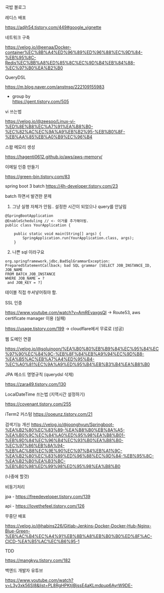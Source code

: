 국밥 블로그

레디스 배포

https://adjh54.tistory.com/449#google_vignette

네트워크 구축

https://velog.io/@eenaa/Docker-container%EC%8B%A4%ED%96%89%ED%96%88%EC%9D%84-%EB%95%8C-Redis%EC%BB%A8%ED%85%8C%EC%9D%B4%EB%84%88-%EC%97%B0%EA%B2%B0

QueryDSL

https://m.blog.naver.com/anstnsp/222109155983

  - group by  
  https://gent.tistory.com/505

vi 쓰는법

https://velog.io/@zeesoo/Linux-vi-%ED%8E%B8%EC%A7%91%EA%B8%B0-%EC%82%AC%EC%9A%A9%EB%B2%95-%EB%B0%8F-%EB%AA%85%EB%A0%B9%EC%96%B4

스왑 메모리 생성

https://hagenti0612.github.io/aws/aws-memory/

이메일 인증 만들기

https://green-bin.tistory.com/83

spring boot 3 batch
https://4h-developer.tistory.com/23

batch 하면서 발견한 문제 
1. 그냥 실행 자체가 안됨.. 설정한 시간이 되었으나 query를 안날림
```
@SpringBootApplication
@EnableScheduling // <- 이거를 추가해야됨.
public class YourApplication {

    public static void main(String[] args) {
        SpringApplication.run(YourApplication.class, args);
    }
```

2. 나쁜 sql 이라구요
```
org.springframework.jdbc.BadSqlGrammarException: PreparedStatementCallback; bad SQL grammar [SELECT JOB_INSTANCE_ID, JOB_NAME
FROM BATCH_JOB_INSTANCE
WHERE JOB_NAME = ?
 and JOB_KEY = ?]
```
테이블 직접 쑤셔넣어줘야 함.

SSL 인증

https://www.youtube.com/watch?v=AmREvaxgsQI -> Route53, aws certificate manager 이용 (실패)

https://usage.tistory.com/199 -> cloudflare에서 무료로 (성공)

웹 도메인 연결

https://velog.io/@soluinoon/%EA%B0%80%EB%B9%84%EC%95%84%EC%97%90%EC%84%9C-%EB%8F%84%EB%A9%94%EC%9D%B8-%EA%B5%AC%EB%A7%A4%ED%95%B4-%EC%A0%81%EC%9A%A9%ED%95%B4%EB%B3%B4%EA%B8%B0 

JPA 메소드 명명규칙 (querydsl 삭제)

https://zara49.tistory.com/130

LocalDateTime 쓰는법 (지역시간 설정하기)

https://covenant.tistory.com/255

iTerm2 커스텀
https://ooeunz.tistory.com/21

검색기능 개선
https://velog.io/@joonghyun/Springboot-%EA%B2%80%EC%83%89-%EA%B8%B0%EB%8A%A5-%EA%B0%9C%EC%84%A0%ED%95%98%EA%B8%B01-%EB%9D%84%EC%96%B4%EC%93%B0%EA%B8%B0-%EC%97%86%EB%8A%94-%EB%AC%B8%EC%9E%90%EC%97%B4%EB%A1%9C-%EA%B2%80%EC%83%89%ED%96%88%EC%9D%84-%EB%95%8C-%EA%B2%B0%EA%B3%BC-%EB%B0%98%ED%99%98%ED%95%98%EA%B8%B0

(나중에 할것)

비동기처리

jpa - https://freedeveloper.tistory.com/139

api - https://lovethefeel.tistory.com/126

무중단 배포

https://velog.io/@habins226/Gitlab-Jenkins-Docker-Docker-Hub-Nginx-Blue-Green-%EB%AC%B4%EC%A4%91%EB%8B%A8%EB%B0%B0%ED%8F%AC-CICD-%EA%B5%AC%EC%B6%95-1

TDD

https://mangkyu.tistory.com/182


백엔드 개발자 유튜브

https://www.youtube.com/watch?v=L3y3xk56SI8&list=PL8RgHPKtjlBjssE4aKLmdpup6AyrW9DE-


